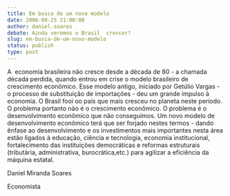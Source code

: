 ```yaml
---
title: Em busca de um novo modelo
date: 2006-09-25 21:00:00
author: daniel.soares
debate: Ainda veremos o Brasil  crescer?
slug: em-busca-de-um-novo-modelo
status: publish 
type: post
---
```


A  economia brasileira não cresce desde a década de 80 - a chamada década perdida, quando entrou em crise o modelo brasileiro de crescimento econômico. Esse modelo antigo, iniciado por Getúlio Vargas - o processo de substituição de importações - deu um grande impulso à economia. O Brasil fooi oo país que mais cresceu no planeta neste período. O problema portanto não é o crescimento econômico. O problema é o desenvolvimento econômico que não conseguimos. Um novo modelo de desenvolvimento econômico terá que ser forjado nestes termos - dando ênfase ao desenvolvimento e os investimentos mais importantes nesta área estão ligados à educação, ciência e tecnologia, economia institucional, fortalecimento das instituições democráticas e reformas estruturais (tributária, administrativa, burocrática,etc.) para agilizar a eficiência da máquina estatal.


Daniel Miranda Soares


Economista


